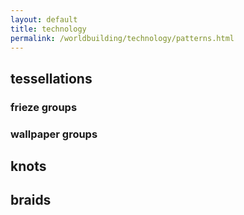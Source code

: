 ```yaml
---
layout: default
title: technology
permalink: /worldbuilding/technology/patterns.html
---
```


## tessellations

### frieze groups

### wallpaper groups

## knots

## braids
